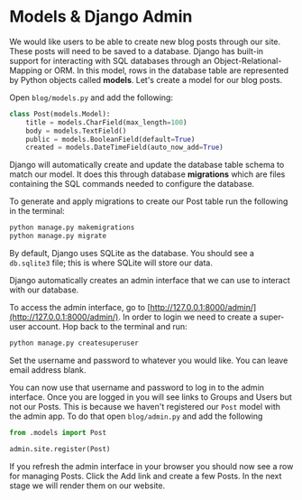# Models & Django Admin

We would like users to be able to create new blog posts through our site. These posts will need to
be saved to a database. Django has built-in support for interacting with SQL databases through an
Object-Relational-Mapping or ORM. In this model, rows in the database table are represented by
Python objects called **models**. Let's create a model for our blog posts.

Open `blog/models.py` and add the following:

```python
class Post(models.Model):
    title = models.CharField(max_length=100)
    body = models.TextField()
    public = models.BooleanField(default=True)
    created = models.DateTimeField(auto_now_add=True)
```

Django will automatically create and update the database table schema to match our model. It does
this through database **migrations** which are files containing the SQL commands needed to configure
the database.

To generate and apply migrations to create our Post table run the following in the terminal:

```bash
python manage.py makemigrations
python manage.py migrate
```

By default, Django uses SQLite as the database. You should see a `db.sqlite3` file; this is
where SQLite will store our data.

Django automatically creates an admin interface that we can use to interact with our database.

To access the admin interface, go to [http://127.0.0.1:8000/admin/](http://127.0.0.1:8000/admin/).
In order to login we need to create a super-user account. Hop back to the terminal and run:

```bash
python manage.py createsuperuser
```

Set the username and password to whatever you would like. You can leave email address blank.

You can now use that username and password to log in to the admin interface. Once you are logged in
you will see links to Groups and Users but not our Posts. This is because we haven't registered our
`Post` model with the admin app. To do that open `blog/admin.py` and add the following

```python
from .models import Post

admin.site.register(Post)
```

If you refresh the admin interface in your browser you should now see a row for managing Posts.
Click the Add link and create a few Posts. In the next stage we will render them on our website.
